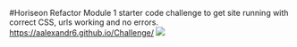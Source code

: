 #Horiseon Refactor
Module 1 starter code challenge to get site running with correct CSS, urls working and no errors.
https://aalexandr6.github.io/Challenge/
<img src= "assets/screenshot.png">

